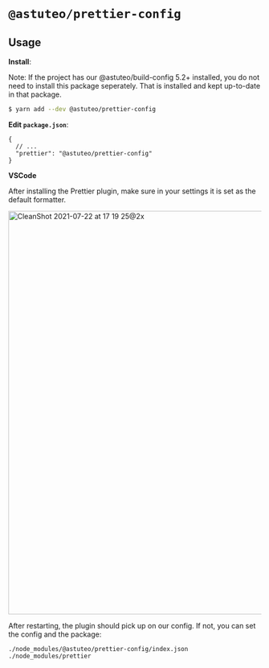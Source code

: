 # `@astuteo/prettier-config`

## Usage

**Install**:

Note: If the project has our @astuteo/build-config 5.2+ installed, you do not need to install this package seperately. That is installed and kept up-to-date in that package.

```bash
$ yarn add --dev @astuteo/prettier-config
```

**Edit `package.json`**:

```jsonc
{
  // ...
  "prettier": "@astuteo/prettier-config"
}
```

**VSCode**

After installing the Prettier plugin, make sure in your settings it is set as the default formatter.

<img width="801" alt="CleanShot 2021-07-22 at 17 19 25@2x" src="https://user-images.githubusercontent.com/360177/126716660-63797c3a-74fe-4547-8f16-335cb81c3019.png">

After restarting, the plugin should pick up on our config. If not, you can set the config and the package:
```
./node_modules/@astuteo/prettier-config/index.json
./node_modules/prettier
```
